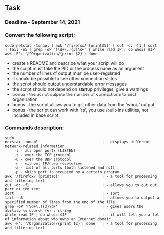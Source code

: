 ## Task
### Deadline - September 14, 2021
### Convert the following script:
```
sudo netstat -tunapl | awk '/firefox/ {print$5}' | cut -d: -f1 | sort | tail -n5 | grep -oP '(\d+\.){3}\d+' | while read IP ; do whois $IP | awk -F':''/^Organization/{print $2}'; done
```
* create a README and describe what your script will do
* the script must take the PID or the process name as an argument
* the number of lines of output must be user-regulated
* it should be possible to see other connection states
* the script should output understandable error messages
* the script should not depend on startup privileges, give a warnings
* bonus - the script outputs the number of connections to each organization
* bonus - the script allows you to get other data from the 'whois' output
* bonus - the script can work with 'ss', you use /built-ins utilities, not included in base script
### Commands description:
```
sudo 
netstat -tunapl 							| - displays different network-related information
	-l - all open ports (LISTEN)
	-t - over the TCP protocol
	-u - over the UDP protocol
	-n - without IP/name resolution
	-a - list of all ports (both listened and not)
	-p - which port is occupied by a certain program
awk '/firefox/ {print$5}' 					| - a tool for processing and filtering text
cut -d: -f1 								| - allows you to cut out part of the text
sort 										| - sort
tail -n5 									| - allows you to output a specified number of lines from the end of the file
grep -oP '(\d+\.){3}\d+' 					| - gives users the ability to search for a string
while read IP ; do whois $IP 				| - it will tell you a lot of information about who owns an Internet domain
awk -F':''/Organization/{print $2}'; done 	| - a tool for processing and filtering text
```